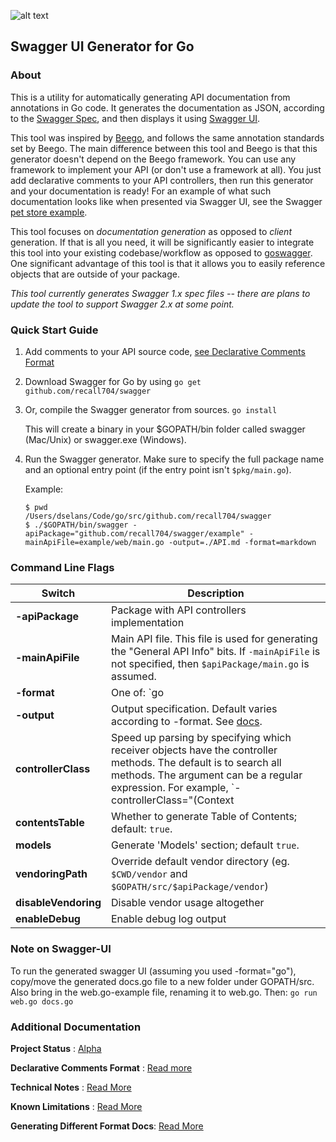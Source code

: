 
![alt text]( https://s3.amazonaws.com/tw-chat/attach/579528d6e2f2c2aebfe7f957e4572ca0/1.png  "Logo Title Text 1")


## Swagger UI Generator for Go



### About

This is a utility for automatically generating API documentation from annotations in Go code. It generates the documentation as JSON, according to the [Swagger Spec](https://github.com/wordnik/swagger-spec), and then displays it using [Swagger UI](https://github.com/swagger-api/swagger-ui).

This tool was inspired by [Beego](http://beego.me/docs/advantage/docs.md), and follows the same annotation standards set by Beego.
The main difference between this tool and Beego is that this generator doesn't depend on the Beego framework. You can use any framework to implement your API (or don't use a framework at all). You just add declarative comments to your API controllers, then run this generator and your documentation is ready! For an example of what such documentation looks like when presented via Swagger UI, see the Swagger [pet store example](http://petstore.swagger.wordnik.com/).

This tool focuses on _documentation generation_ as opposed to _client_ generation. If that is all you need, it will be significantly easier to integrate this tool into your existing codebase/workflow as opposed to [goswagger](https://goswagger.io/). One significant advantage of this tool is that it allows you to easily reference objects that are outside of your package.

_This tool currently generates Swagger 1.x spec files -- there are plans to update the tool to support Swagger 2.x at some point._

### Quick Start Guide

1. Add comments to your API source code, [see Declarative Comments Format ](https://github.com/recall704/swagger/wiki/Declarative-Comments-Format)

2. Download Swagger for Go by using ```go get github.com/recall704/swagger```

3. Or, compile the Swagger generator from sources.
    `go install`

    This will create a binary in your $GOPATH/bin folder called swagger (Mac/Unix) or swagger.exe (Windows).

4. Run the Swagger generator.
    Make sure to specify the full package name and an optional entry point (if the entry point isn't `$pkg/main.go`).

    Example:
    
    ```
    $ pwd
    /Users/dselans/Code/go/src/github.com/recall704/swagger
    $ ./$GOPATH/bin/swagger -apiPackage="github.com/recall704/swagger/example" -mainApiFile=example/web/main.go -output=./API.md -format=markdown
    ```
    
### Command Line Flags
|  Switch  |  Description   |
|------------------|---------------------------|    
| **-apiPackage**  | Package with API controllers implementation |
| **-mainApiFile** | Main API file. This file is used for generating the "General API Info" bits. If `-mainApiFile` is not specified, then `$apiPackage/main.go` is assumed. | 
| **-format**      | One of: `go|swagger|asciidoc|markdown|confluence`. Default is `-format="go"`. See See [docs](https://github.com/recall704/swagger/wiki/Generate-Different-Formats). |
| **-output**     | Output specification. Default varies according to -format. See [docs](https://github.com/recall704/swagger/wiki/Generate-Different-Formats). |
| **controllerClass**  | Speed up parsing by specifying which receiver objects have the controller methods. The default is to search all methods. The argument can be a regular expression. For example, `-controllerClass="(Context|Controller)$"` means the receiver name must end in Context or Controller. |
| **contentsTable**     | Whether to generate Table of Contents; default: `true`. |
| **models**       | Generate 'Models' section; default `true`. |
| **vendoringPath** | Override default vendor directory (eg. `$CWD/vendor` and `$GOPATH/src/$apiPackage/vendor`) |
| **disableVendoring** | Disable vendor usage altogether | 
| **enableDebug** | Enable debug log output |

### Note on Swagger-UI

To run the generated swagger UI (assuming you used -format="go"), copy/move the generated docs.go file to a new folder under GOPATH/src. Also bring in the web.go-example file, renaming it to web.go. Then: `go run web.go docs.go`

### Additional Documentation

**Project Status** : [Alpha](https://github.com/recall704/swagger/wiki/Declarative-Comments-Format)

**Declarative Comments Format** : [Read more ](https://github.com/recall704/swagger/wiki/Declarative-Comments-Format)

**Technical Notes** : [Read More](https://github.com/recall704/swagger/wiki/Technical-Notes)

**Known Limitations** : [Read More](https://github.com/recall704/swagger/wiki/Known-Limitations)
    
 **Generating Different Format Docs**: [Read More](https://github.com/recall704/swagger/wiki/Generate-Different-Formats)